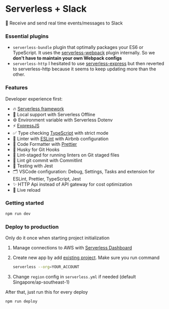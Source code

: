 # Serverless + Slack

🚀 Receive and send real time events/messages to Slack

### Essential plugins

- `serverless-bundle` plugin that optimally packages your ES6 or TypeScript. It uses the [serverless-webpack](https://www.github.com/serverless-heaven/serverless-webpack) plugin internally. So we **don't have to maintain your own Webpack configs**
- `serverless-http` I hesitated to use [serverless-express](https://www.npmjs.com/package/serverless-express) but then reverted to serverless-http because it seems to keep updating more than the other.

### Features

Developer experience first:

- 🔥 [Serverless framework](https://www.serverless.com/)
- 📖 Local support with Serverless Offline
- ⚙️ Environment variable with Serverless Dotenv
- ⚡️ [ExpressJS](http://expressjs.com/)
- ✅ Type checking [TypeScript](https://www.typescriptlang.org/) with strict mode
- 📏 Linter with [ESLint](https://eslint.org/) with Airbnb configuration
- 💖 Code Formatter with [Prettier](https://prettier.io/)
- 🦊 Husky for Git Hooks
- 🚫 Lint-staged for running linters on Git staged files
- 🚓 Lint git commit with Commitlint
- 🦺 Testing with Jest
- 🗂 VSCode configuration: Debug, Settings, Tasks and extension for ESLint, Prettier, TypeScript, Jest
- ✨ HTTP Api instead of API gateway for cost optimization
- 💨 Live reload

### Getting started

```bash
npm run dev
```

### Deploy to production

Only do it once when starting project initialization

1. Manage connections to AWS with [Serverless Dashboard](https://www.serverless.com/framework/docs/tutorial#what-is-serverless-dashboard)

2. Create new app by add [existing project](https://app.serverless.com/). Make sure you run command 

   ```bash
   serverless --org=YOUR_ACCOUNT
   ```

3. Change `region` config in `serverless.yml` if needed (default Singapore/ap-southeast-1)


After that, just run this for every deploy

```bash
npm run deploy
```

